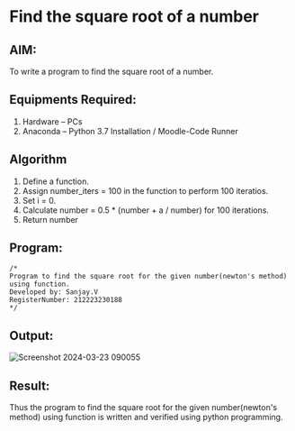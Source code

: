 # Find the square root of a number

## AIM:
To write a program to find the square root of a number.

## Equipments Required:
1. Hardware – PCs
2. Anaconda – Python 3.7 Installation / Moodle-Code Runner

## Algorithm
1. Define a function.
2. Assign number_iters = 100 in the function to perform 100 iteratios.
3. Set i = 0.
4. Calculate  number = 0.5 * (number + a / number) for 100 iterations.
5. Return number

## Program:
```
/*
Program to find the square root for the given number(newton's method) using function.
Developed by: Sanjay.V
RegisterNumber: 212223230188  
*/
```

## Output:
![Screenshot 2024-03-23 090055](https://github.com/sanjayy2431/Square-root-of-a-number/assets/149365143/00ab04b3-f546-44e8-9e00-871fc136dccd)




## Result:
Thus the program to find the square root for the given number(newton's method) using function is written and verified using python programming.
